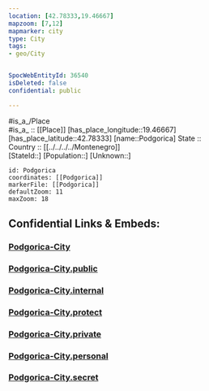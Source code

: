 ```yaml
---
location: [42.78333,19.46667] 
mapzoom: [7,12] 
mapmarker: city 
type: City
tags:
- geo/City


SpocWebEntityId: 36540
isDeleted: false
confidential: public

---
```

#is_a_/Place  
#is_a_ :: [[Place]] 
[has_place_longitude::19.46667] 
[has_place_latitude::42.78333] 
[name::Podgorica] 
State ::  
Country :: [[../../../../Montenegro]]  
[StateId::] 
[Population::] 
[Unknown::] 


```leaflet
id: Podgorica
coordinates: [[Podgorica]] 
markerFile: [[Podgorica]] 
defaultZoom: 11 
maxZoom: 18
```


## Confidential Links & Embeds: 

### [Podgorica-City](/_Standards/Earth/Continent/Europe/Europe~South/Montenegro/Municipalities~Montenegro/Kolašin/City/Podgorica-City.md) 

### [Podgorica-City.public](/_public/Earth/Continent/Europe/Europe~South/Montenegro/Municipalities~Montenegro/Kolašin/City/Podgorica-City.public.md) 

### [Podgorica-City.internal](/_internal/Earth/Continent/Europe/Europe~South/Montenegro/Municipalities~Montenegro/Kolašin/City/Podgorica-City.internal.md) 

### [Podgorica-City.protect](/_protect/Earth/Continent/Europe/Europe~South/Montenegro/Municipalities~Montenegro/Kolašin/City/Podgorica-City.protect.md) 

### [Podgorica-City.private](/_private/Earth/Continent/Europe/Europe~South/Montenegro/Municipalities~Montenegro/Kolašin/City/Podgorica-City.private.md) 

### [Podgorica-City.personal](/_personal/Earth/Continent/Europe/Europe~South/Montenegro/Municipalities~Montenegro/Kolašin/City/Podgorica-City.personal.md) 

### [Podgorica-City.secret](/_secret/Earth/Continent/Europe/Europe~South/Montenegro/Municipalities~Montenegro/Kolašin/City/Podgorica-City.secret.md)

